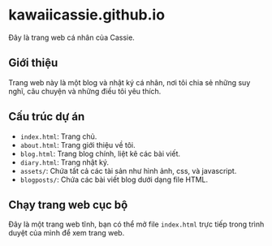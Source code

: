 # kawaiicassie.github.io

Đây là trang web cá nhân của Cassie.

## Giới thiệu

Trang web này là một blog và nhật ký cá nhân, nơi tôi chia sẻ những suy nghĩ, câu chuyện và những điều tôi yêu thích.

## Cấu trúc dự án

- `index.html`: Trang chủ.
- `about.html`: Trang giới thiệu về tôi.
- `blog.html`: Trang blog chính, liệt kê các bài viết.
- `diary.html`: Trang nhật ký.
- `assets/`: Chứa tất cả các tài sản như hình ảnh, css, và javascript.
- `blogposts/`: Chứa các bài viết blog dưới dạng file HTML.

## Chạy trang web cục bộ

Đây là một trang web tĩnh, bạn có thể mở file `index.html` trực tiếp trong trình duyệt của mình để xem trang web.